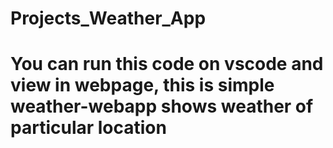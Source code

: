 # Projects_Weather_App

<h1 > You can run this code on vscode and view in webpage, this is simple weather-webapp shows weather of particular location</h1>
